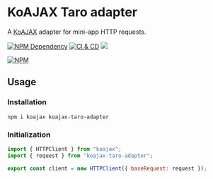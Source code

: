 # KoAJAX Taro adapter

A [KoAJAX][1] adapter for mini-app HTTP requests.

[![NPM Dependency](https://img.shields.io/librariesio/github/idea2app/KoAJAX-Taro-adapter.svg)][2]
[![CI & CD](https://github.com/idea2app/KoAJAX-Taro-adapter/actions/workflows/main.yml/badge.svg)][3]
[![](https://data.jsdelivr.com/v1/package/npm/koajax-taro-adapter/badge?style=rounded)][4]

[![NPM](https://nodei.co/npm/koajax-taro-adapter.png?downloads=true&downloadRank=true&stars=true)][5]

## Usage

### Installation

```shell
npm i koajax koajax-taro-adapter
```

### Initialization

```javascript
import { HTTPClient } from "koajax";
import { request } from "koajax-taro-adapter";

export const client = new HTTPClient({ baseRequest: request });
```

[1]: https://github.com/EasyWebApp/KoAJAX
[2]: https://libraries.io/npm/koajax-taro-adapter
[3]: https://github.com/idea2app/KoAJAX-Taro-adapter/actions/workflows/main.yml
[4]: https://www.jsdelivr.com/package/npm/koajax-taro-adapter
[5]: https://nodei.co/npm/koajax-taro-adapter/
